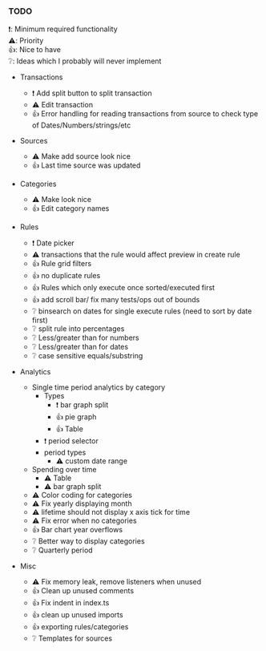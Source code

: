### TODO
❗: Minimum required functionality  
⚠️: Priority  
👍: Nice to have  
❔: Ideas which I probably will never implement


- Transactions
    - ❗ Add split button to split transaction
    - ⚠️ Edit transaction
    - 👍 Error handling for reading transactions from source to check type of Dates/Numbers/strings/etc


- Sources
    - ⚠️ Make add source look nice
    - 👍 Last time source was updated

- Categories
    - ⚠️ Make look nice
    - 👍 Edit category names

- Rules
    - ❗ Date picker
    - ⚠️ transactions that the rule would affect preview in create rule
    - 👍 Rule grid filters
    - 👍 no duplicate rules
    - 👍 Rules which only execute once sorted/executed first
    - 👍 add scroll bar/ fix many tests/ops out of bounds
    - ❔ binsearch on dates for single execute rules (need to sort by date first)
    - ❔ split rule into percentages
    - ❔ Less/greater than for numbers
    - ❔ Less/greater than for dates
    - ❔ case sensitive equals/substring

- Analytics
    - Single time period analytics by category
        - Types
            - ❗ bar graph split
            - 👍 pie graph
            - 👍 Table
        - ❗ period selector
        - period types
            - ⚠️ custom date range
    - Spending over time
        - ⚠️ Table
        - ⚠️ bar graph split
    - ⚠️ Color coding for categories
    - ⚠️ Fix yearly displaying month
    - ⚠️ lifetime should not display x axis tick for time
    - ⚠️ Fix error when no categories
    - 👍 Bar chart year overflows
    - ❔ Better way to display categories
    - ❔ Quarterly period

- Misc
    - ⚠️ Fix memory leak, remove listeners when unused
    - 👍 Clean up unused comments
    - 👍 Fix indent in index.ts
    - 👍 clean up unused imports
    - 👍 exporting rules/categories
    - ❔ Templates for sources